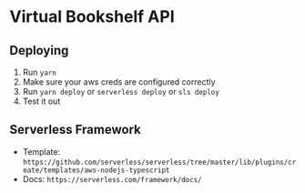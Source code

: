 # Virtual Bookshelf API

## Deploying

1. Run `yarn`
1. Make sure your aws creds are configured correctly
1. Run `yarn deploy` or `serverless deploy` or `sls deploy`
1. Test it out

## Serverless Framework

- Template: `https://github.com/serverless/serverless/tree/master/lib/plugins/create/templates/aws-nodejs-typescript`
- Docs: `https://serverless.com/framework/docs/`

